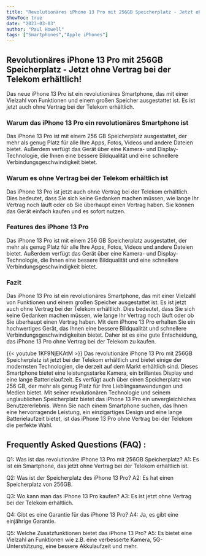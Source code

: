 ```yaml
---
title: "Revolutionäres iPhone 13 Pro mit 256GB Speicherplatz - Jetzt ohne Vertrag bei der Telekom erhältlich!"
ShowToc: true 
date: "2023-03-03"
author: "Paul Howell" 
tags: ["Smartphones","Apple iPhones"]
---
```

## Revolutionäres iPhone 13 Pro mit 256GB Speicherplatz - Jetzt ohne Vertrag bei der Telekom erhältlich!

Das neue iPhone 13 Pro ist ein revolutionäres Smartphone, das mit einer Vielzahl von Funktionen und einem großen Speicher ausgestattet ist. Es ist jetzt auch ohne Vertrag bei der Telekom erhältlich.

### Warum das iPhone 13 Pro ein revolutionäres Smartphone ist

Das iPhone 13 Pro ist mit einem 256 GB Speicherplatz ausgestattet, der mehr als genug Platz für alle Ihre Apps, Fotos, Videos und andere Dateien bietet. Außerdem verfügt das Gerät über eine Kamera- und Display-Technologie, die Ihnen eine bessere Bildqualität und eine schnellere Verbindungsgeschwindigkeit bietet.

### Warum es ohne Vertrag bei der Telekom erhältlich ist

Das iPhone 13 Pro ist jetzt auch ohne Vertrag bei der Telekom erhältlich. Dies bedeutet, dass Sie sich keine Gedanken machen müssen, wie lange Ihr Vertrag noch läuft oder ob Sie überhaupt einen Vertrag haben. Sie können das Gerät einfach kaufen und es sofort nutzen.

### Features des iPhone 13 Pro

Das iPhone 13 Pro ist mit einem 256 GB Speicherplatz ausgestattet, der mehr als genug Platz für alle Ihre Apps, Fotos, Videos und andere Dateien bietet. Außerdem verfügt das Gerät über eine Kamera- und Display-Technologie, die Ihnen eine bessere Bildqualität und eine schnellere Verbindungsgeschwindigkeit bietet.

### Fazit

Das iPhone 13 Pro ist ein revolutionäres Smartphone, das mit einer Vielzahl von Funktionen und einem großen Speicher ausgestattet ist. Es ist jetzt auch ohne Vertrag bei der Telekom erhältlich. Dies bedeutet, dass Sie sich keine Gedanken machen müssen, wie lange Ihr Vertrag noch läuft oder ob Sie überhaupt einen Vertrag haben. Mit dem iPhone 13 Pro erhalten Sie ein hochwertiges Gerät, das Ihnen eine bessere Bildqualität und schnellere Verbindungsgeschwindigkeiten bietet. Daher ist es eine gute Entscheidung, das iPhone 13 Pro ohne Vertrag bei der Telekom zu kaufen.

{{< youtube 1KF9NjEKAtM >}} 
Das revolutionäre iPhone 13 Pro mit 256GB Speicherplatz ist jetzt bei der Telekom erhältlich und bietet einige der modernsten Technologien, die derzeit auf dem Markt erhältlich sind. Dieses Smartphone bietet eine leistungsstarke Kamera, ein brillantes Display und eine lange Batterielaufzeit. Es verfügt auch über einen Speicherplatz von 256 GB, der mehr als genug Platz für Ihre Lieblingsanwendungen und Medien bietet. Mit seiner revolutionären Technologie und seinem unglaublichen Speicherplatz bietet das iPhone 13 Pro ein unvergleichliches Benutzererlebnis. Wenn Sie nach einem Smartphone suchen, das Ihnen eine hervorragende Leistung, ein einzigartiges Design und eine lange Batterielaufzeit bietet, ist das iPhone 13 Pro ohne Vertrag bei der Telekom die perfekte Wahl.

## Frequently Asked Questions (FAQ) :
Q1: Was ist das revolutionäre iPhone 13 Pro mit 256GB Speicherplatz? 
A1: Es ist ein Smartphone, das jetzt ohne Vertrag bei der Telekom erhältlich ist.

Q2: Was ist der Speicherplatz des iPhone 13 Pro? 
A2: Es hat einen Speicherplatz von 256GB.

Q3: Wo kann man das iPhone 13 Pro kaufen? 
A3: Es ist jetzt ohne Vertrag bei der Telekom erhältlich.

Q4: Gibt es eine Garantie für das iPhone 13 Pro? 
A4: Ja, es gibt eine einjährige Garantie.

Q5: Welche Zusatzfunktionen bietet das iPhone 13 Pro? 
A5: Es bietet eine Vielzahl an Funktionen wie z.B. eine verbesserte Kamera, 5G-Unterstützung, eine bessere Akkulaufzeit und mehr.


